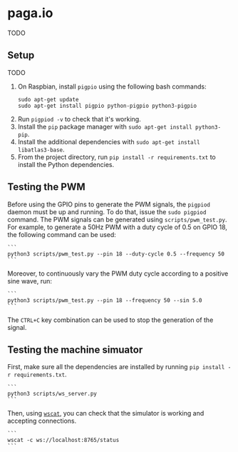 # paga.io
TODO

## Setup
TODO

1. On Raspbian, install `pigpio` using the following bash commands:
    ```
    sudo apt-get update
    sudo apt-get install pigpio python-pigpio python3-pigpio
    ```
2. Run `pigpiod -v` to check that it's working.
3. Install the `pip` package manager with `sudo apt-get install python3-pip`.
4. Install the additional dependencies with `sudo apt-get install libatlas3-base`.
5. From the project directory, run `pip install -r requirements.txt` to install the Python dependencies.

## Testing the PWM
Before using the GPIO pins to generate the PWM signals, the `pigpiod` daemon must be up and running. To do that, issue the `sudo pigpiod` command.
The PWM signals can be generated using `scripts/pwm_test.py`. For example, to generate a
50Hz PWM with a duty cycle of 0.5 on GPIO 18, the following command can be used:

    ```
    python3 scripts/pwm_test.py --pin 18 --duty-cycle 0.5 --frequency 50
    ```

Moreover, to continuously vary the PWM duty cycle according to a positive sine wave, run:

    ```
    python3 scripts/pwm_test.py --pin 18 --frequency 50 --sin 5.0
    ```

The `CTRL+C` key combination can be used to stop the generation of the signal.

## Testing the machine simuator
First, make sure all the dependencies are installed by running `pip install -r requirements.txt`.

    ```
    python3 scripts/ws_server.py
    ```

Then, using [`wscat`](https://github.com/websockets/wscat), you can check that the simulator is working and accepting connections.

    ```
    wscat -c ws://localhost:8765/status
    ```

